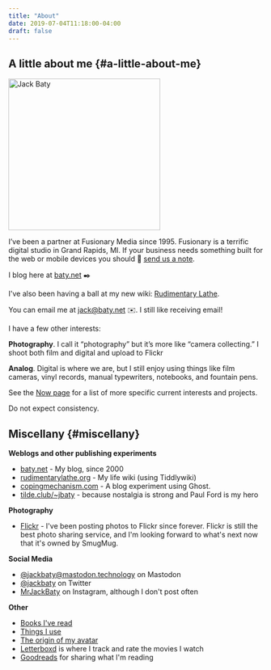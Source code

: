 ```yaml
---
title: "About"
date: 2019-07-04T11:18:00-04:00
draft: false
---
```


## A little about me {#a-little-about-me}

<div id="your-host">
<img src="/img/jack-about.jpg" alt="Jack Baty" width="300" height="300" />
</div>

I’ve been a partner at Fusionary Media since 1995. Fusionary is a terrific
digital studio in Grand Rapids, MI. If your business needs something built for
the web or mobile devices you should 💌 [send us a note](mailto:info@fusionary.com).

I blog here at [baty.net](https://www.baty.net/) ✒️

I've also been having a ball at my new wiki: [Rudimentary Lathe](https://rudimentarylathe.org).

You can email me at [jack@baty.net](mailto:jack@baty.net) ✉️. I still like receiving email!

I have a few other interests:

**Photography**. I call it “photography” but it’s more like “camera collecting.” I
shoot both film and digital and upload to Flickr

**Analog**. Digital is where we are, but I still enjoy using things like film
cameras, vinyl records, manual typewriters, notebooks, and fountain pens.

See the [Now page](/now) for a list of more specific current interests and projects.

Do not expect consistency.


## Miscellany {#miscellany}

**Weblogs and other publishing experiments**

-   [baty.net](https://baty.net/) - My blog, since 2000
-   [rudimentarylathe.org](https://rudimentarylathe.org/) - My life wiki (using Tiddlywiki)
-   [copingmechanism.com](https://copingmechanism.com) - A blog experiment using Ghost.
-   [tilde.club/~jbaty](https://tilde.club/~jbaty) - because nostalgia is strong and Paul Ford is my hero
    
**Photography**

-   [Flickr](https://flickr.com/photos/jbaty) - I've been posting photos to Flickr since forever. Flickr is still the
    best photo sharing service, and I'm looking forward to what's next now that
    it's owned by SmugMug.

**Social Media**

-   [@jackbaty@mastodon.technology](https://mastodon.technology/@jackbaty) on Mastodon
-   [@jackbaty](https://twitter.com/jackbaty) on Twitter
-   [MrJackBaty](https://instagram.com/mrjackbaty) on Instagram, although I don't post often

**Other**

-   [Books I've read](https://rudimentarylathe.org/#Books)
-   [Things I use](/lifestack)
-   [The origin of my avatar](https://www.baty.net/avatar/)
-   [Letterboxd](https://letterboxd.com/jackbaty) is where I track and rate the movies I watch
-   [Goodreads](https://goodreads.com/jackbaty) for sharing what I'm reading
